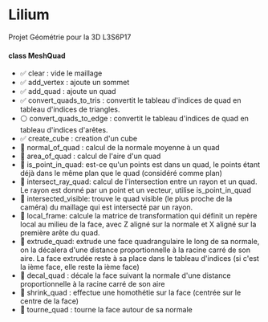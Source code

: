 # Lilium
Projet Géométrie pour la 3D L3S6P17

#### class MeshQuad

- :white_check_mark: clear : vide le maillage
- :white_check_mark: add_vertex : ajoute un sommet
- :white_check_mark: add_quad : ajoute un quad
- :white_check_mark: convert_quads_to_tris : convertit le tableau d'indices de quad en tableau d'indices de triangles.
- :white_circle: convert_quads_to_edge : convertit le tableau d'indices de quad en tableau d'indices d'arêtes.
- :white_check_mark: create_cube : creation d'un cube
- :red_circle: normal_of_quad : calcul de la normale moyenne à un quad
- :red_circle: area_of_quad : calcul de l'aire d'un quad
- :red_circle: is_point_in_quad: est-ce qu'un points est dans un quad, le points étant déjà dans le même plan que le quad (considéré comme plan)
- :red_circle: intersect_ray_quad: calcul de l'intersection entre un rayon et un quad. 
Le rayon est donné par un point et un vecteur, utilise is_point_in_quad
- :red_circle: intersected_visible: trouve le quad visible (le plus proche de la caméra) du maillage qui est intersecté par un rayon.
- :red_circle: local_frame: calcule la matrice de transformation qui définit un repère local au milieu de la face,
avec Z aligné sur la normale et X aligné sur la première arête du quad.
- :red_circle: extrude_quad: extrude une face quadrangulaire le long de sa normale,
on la décalera d'une distance proportionnelle à la racine carré de son aire.
La face extrudée reste à sa place dans le tableau d'indices (si c'est la ième face, elle reste la ième face)
- :red_circle: decal_quad : décale la face suivant la normale d'une distance proportionnelle à la racine carré de son aire
- :red_circle: shrink_quad : effectue une homothétie sur la face (centrée sur le centre de la face)
- :red_circle: tourne_quad : tourne la face autour de sa normale
